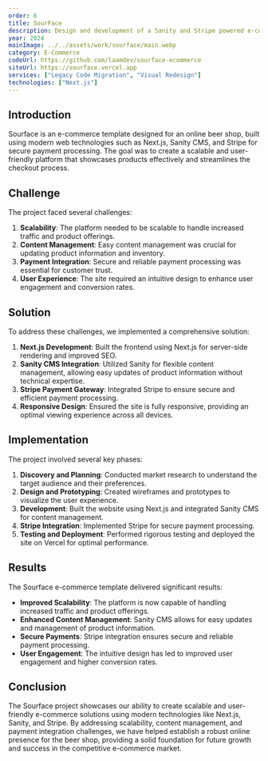 ```yaml
---
order: 6
title: SourFace
description: Design and development of a Sanity and Stripe powered e-commerce site
year: 2024
mainImage: ../../assets/work/sourface/main.webp
category: E-Commerce
codeUrl: https://github.com/laamdev/sourface-ecommerce
siteUrl: https://sourface.vercel.app
services: ["Legacy Code Migration", "Visual Redesign"]
technologies: ["Next.js"]
---
```


## Introduction

Sourface is an e-commerce template designed for an online beer shop, built using modern web technologies such as Next.js, Sanity CMS, and Stripe for secure payment processing. The goal was to create a scalable and user-friendly platform that showcases products effectively and streamlines the checkout process.

## Challenge

The project faced several challenges:

1. **Scalability**: The platform needed to be scalable to handle increased traffic and product offerings.
2. **Content Management**: Easy content management was crucial for updating product information and inventory.
3. **Payment Integration**: Secure and reliable payment processing was essential for customer trust.
4. **User Experience**: The site required an intuitive design to enhance user engagement and conversion rates.

## Solution

To address these challenges, we implemented a comprehensive solution:

1. **Next.js Development**: Built the frontend using Next.js for server-side rendering and improved SEO.
2. **Sanity CMS Integration**: Utilized Sanity for flexible content management, allowing easy updates of product information without technical expertise.
3. **Stripe Payment Gateway**: Integrated Stripe to ensure secure and efficient payment processing.
4. **Responsive Design**: Ensured the site is fully responsive, providing an optimal viewing experience across all devices.

## Implementation

The project involved several key phases:

1. **Discovery and Planning**: Conducted market research to understand the target audience and their preferences.
2. **Design and Prototyping**: Created wireframes and prototypes to visualize the user experience.
3. **Development**: Built the website using Next.js and integrated Sanity CMS for content management.
4. **Stripe Integration**: Implemented Stripe for secure payment processing.
5. **Testing and Deployment**: Performed rigorous testing and deployed the site on Vercel for optimal performance.

## Results

The Sourface e-commerce template delivered significant results:

- **Improved Scalability**: The platform is now capable of handling increased traffic and product offerings.
- **Enhanced Content Management**: Sanity CMS allows for easy updates and management of product information.
- **Secure Payments**: Stripe integration ensures secure and reliable payment processing.
- **User Engagement**: The intuitive design has led to improved user engagement and higher conversion rates.

## Conclusion

The Sourface project showcases our ability to create scalable and user-friendly e-commerce solutions using modern technologies like Next.js, Sanity, and Stripe. By addressing scalability, content management, and payment integration challenges, we have helped establish a robust online presence for the beer shop, providing a solid foundation for future growth and success in the competitive e-commerce market.
